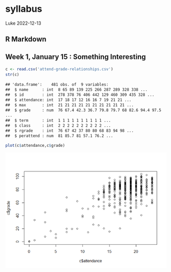 syllabus
================
Luke
2022-12-13

## R Markdown

## Week 1, January 15 : Something Interesting

``` r
c <- read.csv('attend-grade-relationships.csv')
str(c)
```

    ## 'data.frame':    481 obs. of  9 variables:
    ##  $ name      : int  8 65 89 139 225 266 287 289 328 338 ...
    ##  $ id        : int  278 378 76 406 442 129 460 309 435 328 ...
    ##  $ attendance: int  17 18 17 12 16 16 7 19 21 21 ...
    ##  $ max       : int  21 21 21 21 21 21 21 21 21 21 ...
    ##  $ grade     : num  76 67.4 42.3 36.7 79.8 79.7 68 82.6 94.4 97.5 ...
    ##  $ term      : int  1 1 1 1 1 1 1 1 1 1 ...
    ##  $ class     : int  2 2 2 2 2 2 2 2 2 2 ...
    ##  $ rgrade    : int  76 67 42 37 80 80 68 83 94 98 ...
    ##  $ perattend : num  81 85.7 81 57.1 76.2 ...

``` r
plot(c$attendance,c$grade)
```

![](index_files/figure-gfm/unnamed-chunk-2-1.png)<!-- -->

